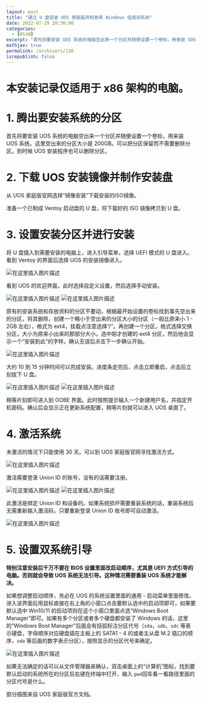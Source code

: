 ```yaml
---
layout: post
title: "通过 U 盘安装 UOS 家庭版并和原来 Windows 组成双系统"
date: 2022-07-29 20:30:00
categories: 
  - [AtoW]
excerpt: "首先将要安装 UOS 系统的电脑空出来一个分区并随便设置一个卷标，用来装 UOS 系统。这里空出来的分区大小是 200GB。可以把分区保留而不需要删除分区。到时候 UOS 安装程序也可以删除分区。"
mathjax: true
permalink: /archivers/130
isrepublish: false
---
```


# 本安装记录仅适用于 x86 架构的电脑。
# 1. 腾出要安装系统的分区

首先将要安装 UOS 系统的电脑空出来一个分区并随便设置一个卷标，用来装 UOS 系统。这里空出来的分区大小是 200GB。可以把分区保留而不需要删除分区。到时候 UOS 安装程序也可以删除分区。

# 2. 下载 UOS 安装镜像并制作安装盘

从 UOS 家庭版官网选择“镜像安装”下载安装的ISO镜像。

准备一个已制成 Ventoy 启动盘的 U 盘，将下载好的 ISO 镜像拷贝到 U 盘。

# 3. 设置安装分区并进行安装

将 U 盘插入到需要安装的电脑上，进入引导菜单，选择 UEFI 模式的 U 盘进入。看到 Ventoy 的界面后选择 UOS 的安装镜像进入。

![在这里插入图片描述](https://img-blog.csdnimg.cn/ae68968ef51b43d6ac1cc416e8f8f07d.jpeg#pic_center)


看到 UOS 的欢迎界面，此时选择自定义设置，然后选择手动安装。

![在这里插入图片描述](https://img-blog.csdnimg.cn/4bfaa1b45c2147da923193c7df09905d.png#pic_center)
![在这里插入图片描述](https://img-blog.csdnimg.cn/7d07735a523145188f726d66892e12ca.png#pic_center)


原有的安装系统和存放资料的分区不要动，根据最开始设置的卷标找到事先空出来的分区，将其删除，创建一个略小于空出来的分区大小的分区（一般比原来小 1 - 2GB 左右），格式为 ext4，挂载点注意选择“/”。再创建一个分区，格式选择交换分区，大小为原来小出来的那部分大小。选中刚才创建的 ext4 分区，然后他会显示一个“安装到此”的字样。确认无误后点击下一步确认开始。

![在这里插入图片描述](https://img-blog.csdnimg.cn/b22a296a3ff347feba918c8daaaff9b3.png#pic_center)


大约 10 到 15 分钟时间可以完成安装。进度条走完后，点击立即重启，点击后立刻拔下 U 盘。

![在这里插入图片描述](https://img-blog.csdnimg.cn/359a4752597446bc8d1df09e3be3d86a.png#pic_center)
![在这里插入图片描述](https://img-blog.csdnimg.cn/eada7e130bba42429adc137ee83c4620.png#pic_center)


稍等片刻即可进入到 OOBE 界面。此时按照提示输入一个新建用户名，并指定开机密码。确认后会显示正在更新系统配置，稍等片刻就可以进入 UOS 桌面了。

# 4. 激活系统

未激活的情况下只能使用 30 天。可以到 UOS 家庭版官网寻找激活方式。

![在这里插入图片描述](https://img-blog.csdnimg.cn/d8172bd72f8e4b4b94b4b1c5ddbb2768.png#pic_center)

激活需要登录 Union ID 的账号，没有的话需要注册。

![在这里插入图片描述](https://img-blog.csdnimg.cn/fe88364197e844fe88b9f721ce51a54a.png#pic_center)
![在这里插入图片描述](https://img-blog.csdnimg.cn/98e010e05f974de18851f1e676c4d6df.png#pic_center)


此激活是绑定 Union ID 和设备的。如果系统损坏需要重装系统的话，重装系统后无需重新输入激活码，只要重新登录 Union ID 账号即可自动激活。

![在这里插入图片描述](https://img-blog.csdnimg.cn/0722e9130ef542268ab7c1991cde809c.png#pic_center)


# 5. 设置双系统引导

**特别注意安装后千万不要在 BIOS 设置里面改启动顺序，尤其是 UEFI 方式引导的电脑。否则就会导致 UOS 系统无法引导。这种情况需要重装 UOS 系统才能解决。**

如果想调整启动顺序，务必在 UOS 的系统设置里面的通用 - 启动菜单里面修改。进入该界面后用鼠标直接在右上角的小窗口点击要默认选中的启动项即可，如果要默认选中 Win10/11 的启动项则在这个小窗口里面点选“Windows Boot Manager”即可。如果有多个分区或者多个硬盘都安装了 Windows 的话，这里的“Windows Boot Manager”后面会有括弧标注分区代号（`sda`，`sdb`，`sdc` 等表示硬盘，字母顺序对应硬盘插在主板上的 SATA1 - 4 的或者主从盘 M.2 插口的顺序，`sda` 等后面的数字表示分区），按照显示的分区代号来确定。

![在这里插入图片描述](https://img-blog.csdnimg.cn/a1e3713fbf0c4f5ca213e318b71f42c8.png#pic_center)


如果无法确定的话可以从文件管理器来确认，双击桌面上的“计算机”图标，找到要默认启动的系统所在的分区后右键在终端中打开，输入 `pwd`回车看一看路径里面的分区代号是什么。

部分插图来自 UOS 家庭版官方文档。
